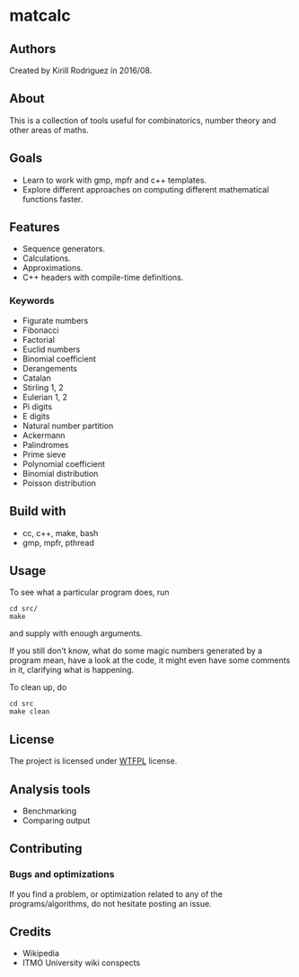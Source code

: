 # matcalc

## Authors

Created by Kirill Rodriguez in 2016/08.

## About

This is a collection of tools useful for combinatorics, number theory and other areas of maths.

## Goals

* Learn to work with gmp, mpfr and c++ templates.
* Explore different approaches on computing different mathematical functions faster.

## Features

* Sequence generators.
* Calculations.
* Approximations.
* C++ headers with compile-time definitions.

### Keywords

* Figurate numbers
* Fibonacci
* Factorial
* Euclid numbers
* Binomial coefficient
* Derangements
* Catalan
* Stirling 1, 2
* Eulerian 1, 2
* Pi digits
* E digits
* Natural number partition
* Ackermann
* Palindromes
* Prime sieve
* Polynomial coefficient
* Binomial distribution
* Poisson distribution

## Build with

* cc, c++, make, bash
* gmp, mpfr, pthread

## Usage

To see what a particular program does, run

	cd src/
	make

and supply with enough arguments.

If you still don't know, what do some magic numbers generated by a program mean, have a look at the code, it might even have some comments in it, clarifying what is happening.

To clean up, do

	cd src
	make clean

## License

The project is licensed under [WTFPL](./LICENSE) license.

## Analysis tools

* Benchmarking
* Comparing output

## Contributing

### Bugs and optimizations

If you find a problem, or optimization related to any of the programs/algorithms, do not hesitate posting an issue.

## Credits

* Wikipedia
* ITMO University wiki conspects
